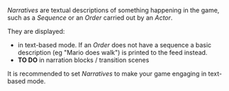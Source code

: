 *Narratives* are textual descriptions of something happening in the game, such as a *Sequence* or an *Order* carried out by an *Actor*.

They are displayed:
 - in text-based mode. If an *Order* does not have a sequence a basic description (eg "Mario does walk") is printed to the feed instead.
 - **TO DO** in narration blocks / transition scenes

 It is recommended to set *Narratives* to make your game engaging in text-based mode.